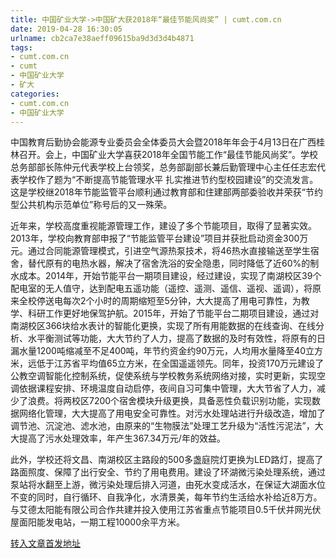 ```yaml
---
title: 中国矿业大学->中国矿大获2018年“最佳节能风尚奖” | cumt.com.cn
date: 2019-04-28 16:30:05
urlname: cb2ca7e38aeff09615ba9d3d3d4b4871
tags: 
- cumt.com.cn
- cumt
- 中国矿业大学
- 矿大
categories:
- cumt.com.cn
- 中国矿业大学
---
```


中国教育后勤协会能源专业委员会全体委员大会暨2018年年会于4月13日在广西桂林召开。会上，中国矿业大学喜获2018年全国节能工作“最佳节能风尚奖”。学校总务部部长陈仲元代表学校上台领奖，总务部副部长兼后勤管理中心主任任志宏代表学校作了题为“不断提高节能管理水平 扎实推进节约型校园建设”的交流发言。这是学校继2018年节能监管平台顺利通过教育部和住建部两部委验收并荣获“节约型公共机构示范单位”称号后的又一殊荣。

近年来，学校高度重视能源管理工作，建设了多个节能项目，取得了显著实效。2013年，学校向教育部申报了“节能监管平台建设”项目并获批启动资金300万元。通过合同能源管理模式，引进空气源热泵技术，将46热水直接输送至学生宿舍，替代原有的电热水器，解决了宿舍洗浴的安全隐患，同时降低了近60%的制水成本。2014年，开始节能平台一期项目建设，经过建设，实现了南湖校区39个配电室的无人值守，达到配电五遥功能（遥控、遥测、遥信、遥视、遥调），将原来全校停送电每次2个小时的周期缩短至5分钟，大大提高了用电可靠性，为教学、科研工作更好地保驾护航。2015年，开始了节能平台二期项目建设，通过对南湖校区366块给水表计的智能化更换，实现了所有用能数据的在线查询、在线分析、水平衡测试等功能，大大节约了人力，提高了数据的及时有效性，将原有的日漏水量1200吨缩减至不足400吨，年节约资金约90万元，人均用水量降至40立方米，远低于江苏省平均值65立方米，在全国遥遥领先。同年，投资170万元建设了公教空调智能化控制系统，促使系统与学校教务系统网络对接，实时更新，实现空调依据课程安排、环境温度自动启停，夜间自习可集中管理，大大节省了人力，减少了浪费。将两校区7200个宿舍模块升级更换，具备恶性负载识别功能，实现数据网络化管理，大大提高了用电安全可靠性。对污水处理站进行升级改造，增加了调节池、沉淀池、滤水池，由原来的“生物膜法”处理工艺升级为“活性污泥法”，大大提高了污水处理效率，年产生367.34万元/年的效益。

此外，学校还将文昌、南湖校区主路段的500多盏庭院灯更换为LED路灯，提高了路面照度、保障了出行安全、节约了用电费用。建设了环湖微污染处理系统，通过泵站将水翻至上游，微污染处理后排入河道，由死水变成活水，在保证大湖面水位不变的同时，自行循环、自我净化，水清景美，每年节约生活给水补给近8万方。与艾德太阳能有限公司合作共建并投入使用江苏省重点节能项目0.5千伏并网光伏屋面阳能发电站，一期工程10000余平方米。

[转入文章首发地址](http://xwzx.cumt.edu.cn/ef/1c/c513a519964/page.htm)